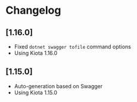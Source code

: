# Changelog

## [1.16.0]
- Fixed `dotnet swagger tofile` command options
- Using Kiota 1.16.0

## [1.15.0]
- Auto-generation based on Swagger
- Using Kiota 1.15.0
